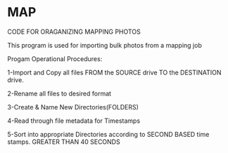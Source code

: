 # MAP
CODE FOR ORAGANIZING MAPPING PHOTOS

This program is used for importing bulk photos from a mapping job

Progam Operational Procedures:

  1-Import and Copy all files FROM the SOURCE drive TO the DESTINATION drive.
  
  2-Rename all files to desired format
  
  3-Create & Name New Directories(FOLDERS)
  
  4-Read through file metadata for Timestamps
  
  5-Sort into appropriate Directories according to SECOND BASED time stamps. GREATER THAN 40 SECONDS
